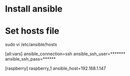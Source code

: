 # Install ansible

# Set hosts file
sudo vi /etc/ansible/hosts

[all:vars]
ansible_connection=ssh
ansible_ssh_user=*******
ansible_ssh_pass=******

[raspberry]
raspberry_1 ansible_host=192.168.1.147
